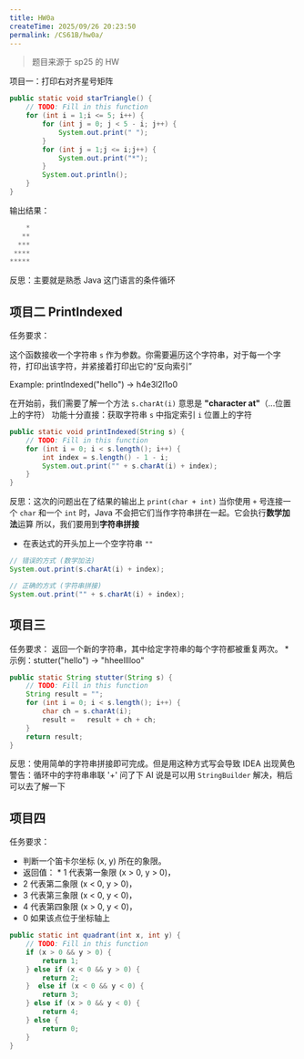 ```yaml
---
title: HW0a
createTime: 2025/09/26 20:23:50
permalink: /CS61B/hw0a/
---
```

> 题目来源于 sp25 的 HW

项目一：打印右对齐星号矩阵
```java
public static void starTriangle() {  
    // TODO: Fill in this function  
    for (int i = 1;i <= 5; i++) {  
        for (int j = 0; j < 5 - i; j++) {  
            System.out.print(" ");  
        }  
        for (int j = 1;j <= i;j++) {  
            System.out.print("*");  
        }  
        System.out.println();  
    }  
}
```

输出结果：
```java
    *
   **
  ***
 ****
*****
```
反思：主要就是熟悉 Java 这门语言的条件循环


## 项目二  PrintIndexed
任务要求：

这个函数接收一个字符串 `s` 作为参数。你需要遍历这个字符串，对于每一个字符，打印出该字符，并紧接着打印出它的“反向索引”

Example: printIndexed("hello") -> h4e3l2l1o0

在开始前，我们需要了解一个方法 `s.charAt(i)`
意思是 **"character at"**（...位置上的字符）
功能十分直接：获取字符串 `s` 中指定索引 `i` 位置上的字符
```java
public static void printIndexed(String s) {  
    // TODO: Fill in this function  
    for (int i = 0; i < s.length(); i++) {  
        int index = s.length() - 1 - i;  
        System.out.print("" + s.charAt(i) + index);  
    }  
}
```
反思：这次的问题出在了结果的输出上
`print(char + int)`
当你使用 `+` 号连接一个 `char` 和一个 `int` 时，Java 不会把它们当作字符串拼在一起。它会执行**数学加法**运算
所以，我们要用到**字符串拼接**
- 在表达式的开头加上一个空字符串 `""`
```java
// 错误的方式 (数学加法)
System.out.print(s.charAt(i) + index);

// 正确的方式 (字符串拼接)
System.out.print("" + s.charAt(i) + index);
```

## 项目三
任务要求：
返回一个新的字符串，其中给定字符串的每个字符都被重复两次。 *
示例：stutter("hello") -> "hheelllloo"
```java
public static String stutter(String s) {  
    // TODO: Fill in this function  
    String result = "";  
    for (int i = 0; i < s.length(); i++) {  
        char ch = s.charAt(i);  
        result =   result + ch + ch;  
    }  
    return result;  
}
```
反思：使用简单的字符串拼接即可完成。但是用这种方式写会导致 IDEA 出现黄色警告：循环中的字符串串联 '+' 问了下 AI 说是可以用 `StringBuilder` 解决，稍后可以去了解一下

## 项目四
任务要求：
* 判断一个笛卡尔坐标 (x, y) 所在的象限。 
* 返回值： * 1 代表第一象限 (x > 0, y > 0)， 
* 2 代表第二象限 (x < 0, y > 0)，
* 3 代表第三象限 (x < 0, y < 0)， 
* 4 代表第四象限 (x > 0, y < 0)， 
* 0 如果该点位于坐标轴上

```java
public static int quadrant(int x, int y) {  
    // TODO: Fill in this function  
    if (x > 0 && y > 0) {  
        return 1;  
    } else if (x < 0 && y > 0) {  
        return 2;  
    }  else if (x < 0 && y < 0) {  
        return 3;  
    } else if (x > 0 && y < 0) {  
        return 4;  
    } else {  
        return 0;  
    }  
}
```